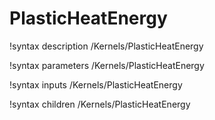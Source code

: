 <!-- MOOSE Documentation Stub: Remove this when content is added. -->

# PlasticHeatEnergy
!syntax description /Kernels/PlasticHeatEnergy

!syntax parameters /Kernels/PlasticHeatEnergy

!syntax inputs /Kernels/PlasticHeatEnergy

!syntax children /Kernels/PlasticHeatEnergy

